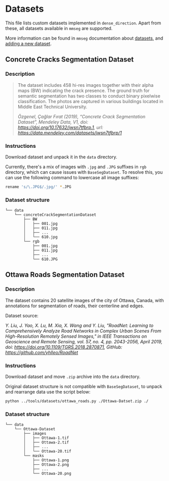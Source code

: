 # Datasets

This file lists custom datasets implemented in `dense_direction`. Apart from these, all datasets available in `mmseg` are supported.

More information can be found in `mmseg` documentation about 
[datasets](https://github.com/open-mmlab/mmsegmentation/blob/main/docs/en/advanced_guides/datasets.md), 
and [adding a new dataset](https://github.com/open-mmlab/mmsegmentation/blob/main/docs/en/advanced_guides/add_datasets.md).

## Concrete Cracks Segmentation Dataset

### Description

> The dataset includes 458 hi-res images together with their alpha maps (BW) indicating the crack presence. The ground truth for semantic segmentation has two classes to conduct binary pixelwise classification. The photos are captured in various buildings located in Middle East Technical University. 
>
> <cite> Özgenel, Çağlar Fırat (2019), “Concrete Crack Segmentation Dataset”, Mendeley Data, V1, doi: https://doi.org/10.17632/jwsn7tfbrp.1, url: https://data.mendeley.com/datasets/jwsn7tfbrp/1</cite>

### Instructions

Download dataset and unpack it in the `data` directory.

Currently, there's a mix of images with `.jpg` and `.JPG` suffixes in `rgb` directory, which can cause issues with
`BaseSegDataset`. To resolve this, you can use the following command to lowercase all image suffixes:

```bash
rename 's/\.JPG$/.jpg/' *.JPG
```

### Dataset structure
```
└── data
    └── concreteCrackSegmentationDataset
        ├── BW
        │   ├── 001.jpg
        │   ├── 011.jpg
        │   ├── ...
        │   └── 610.jpg
        └── rgb
            ├── 001.jpg
            ├── 011.jpg
            ├── ...
            └── 610.JPG
```

## Ottawa Roads Segmentation Dataset

### Description

The dataset contains 20 satellite images of the city of Ottawa, Canada, with annotations for segmentation of roads, their centerline and edges.

Dataset source:

<cite> Y. Liu, J. Yao, X. Lu, M. Xia, X. Wang and Y. Liu, "RoadNet: Learning to Comprehensively
Analyze Road Networks in Complex Urban Scenes From High-Resolution Remotely Sensed Images," in
IEEE Transactions on Geoscience and Remote Sensing, vol. 57, no. 4, pp. 2043-2056, April 2019,
doi: https://doi.org/10.1109/TGRS.2018.2870871, GitHub: https://github.com/yhlleo/RoadNet </cite>

### Instructions

Download dataset and move `.zip` archive into the `data` directory.

Original dataset structure is not compatible with `BaseSegDataset`, to unpack and rearrange data use the script below:

```bash
python ../tools/datasets/ottawa_roads.py ./Ottawa-Datset.zip ./
```

### Dataset structure
```
└── data
    └── Ottawa-Dataset
        ├── images
        │   ├── Ottawa-1.tif
        │   ├── Ottawa-2.tif
        │   ├── ...
        │   └── Ottawa-20.tif
        └── masks
            ├── Ottawa-1.png
            ├── Ottawa-2.png
            ├── ...
            └── Ottawa-20.png
```